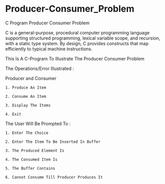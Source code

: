 # Producer-Consumer_Problem
C Program Producer Consumer Problem

C is a general-purpose, procedural computer programming language supporting structured programming, lexical variable scope, and recursion, with a static type system. By design, C provides constructs that map efficiently to typical machine instructions.

This Is A C-Program To Illustrate The Producer Consumer Problem

The Operations/Error Illustrated :

Producer and Consumer

    1. Produce An Item

    2. Consume An Item

    3. Display The Items

    4. Exit

The User Will Be Prompted To :

    1. Enter The Choice

    2. Enter The Item To Be Inserted In Buffer
    
    3. The Produced Element Is
    
    4. The Consumed Item Is
    
    5. The Buffer Contains
    
    6. Cannot Consume Till Producer Produces It
